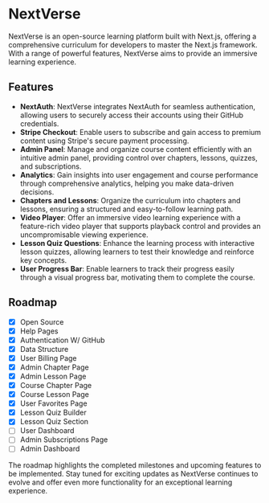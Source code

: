 # NextVerse

NextVerse is an open-source learning platform built with Next.js, offering a comprehensive curriculum for developers to master the Next.js framework. With a range of powerful features, NextVerse aims to provide an immersive learning experience.

## Features
- **NextAuth**: NextVerse integrates NextAuth for seamless authentication, allowing users to securely access their accounts using their GitHub credentials.
- **Stripe Checkout**: Enable users to subscribe and gain access to premium content using Stripe's secure payment processing.
- **Admin Panel**: Manage and organize course content efficiently with an intuitive admin panel, providing control over chapters, lessons, quizzes, and subscriptions.
- **Analytics**: Gain insights into user engagement and course performance through comprehensive analytics, helping you make data-driven decisions.
- **Chapters and Lessons**: Organize the curriculum into chapters and lessons, ensuring a structured and easy-to-follow learning path.
- **Video Player**: Offer an immersive video learning experience with a feature-rich video player that supports playback control and provides an uncompromisable viewing experience.
- **Lesson Quiz Questions**: Enhance the learning process with interactive lesson quizzes, allowing learners to test their knowledge and reinforce key concepts.
- **User Progress Bar**: Enable learners to track their progress easily through a visual progress bar, motivating them to complete the course.

## Roadmap
- [x] Open Source
- [x] Help Pages
- [x] Authentication W/ GitHub
- [x] Data Structure
- [x] User Billing Page
- [x] Admin Chapter Page
- [x] Admin Lesson Page
- [x] Course Chapter Page
- [x] Course Lesson Page
- [x] User Favorites Page
- [x] Lesson Quiz Builder
- [x] Lesson Quiz Section
- [ ] User Dashboard
- [ ] Admin Subscriptions Page
- [ ] Admin Dashboard

The roadmap highlights the completed milestones and upcoming features to be implemented. Stay tuned for exciting updates as NextVerse continues to evolve and offer even more functionality for an exceptional learning experience.
